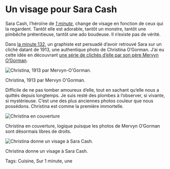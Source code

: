 # Un visage pour Sara Cash

Sara Cash, l’héroïne de [*1 minute*](http://www.wattpad.com/story/29694130-1-minute), change de visage en fonction de ceux qui la regardent. Tantôt elle est adorable, tantôt un monstre, tantôt une pimbêche prétentieuse, tantôt une ado boudeuse. Il n’existe pas de vérité.

Dans [la minute 132](http://www.wattpad.com/128673994-1-minute-copenhague-danemark-21-45), un graphiste est persuadé d’avoir retrouvé Sara sur un cliché datant de 1913, une authentique photo de Christina O’Gorman. J’ai eu cette idée en découvrant [une série de clichés d’elle par son père Mervyn O’Gorman](http://www.fisheyemagazine.fr/la-jeune-fille-en-rouge/).

![Christina, 1913 par Mervyn-O'Gorman. ](http://blog.tcrouzet.comhttps://tcrouzet.com/images_tc/2015/05/Mervyn-o-gorman-Christina-fisheyelemag4-720x519.jpg)

Christina, 1913 par Mervyn O'Gorman.

Difficile de ne pas tomber amoureux d’elle, tout en sachant qu’elle nous a quittés depuis longtemps. Je suis resté des plombes à l’observer, si vivante, si mystérieuse. C’est une des plus anciennes photos couleur que nous possédons. Christina est comme la première immortelle.

![Christina en couverture](http://blog.tcrouzet.comhttps://tcrouzet.com/images_tc/2015/05/never.jpg)

Christina en couverture, logique puisque les photos de Mervyn O’Gorman sont désormais libres de droits.

![Christina donne un visage à Sara Cash.](http://blog.tcrouzet.comhttps://tcrouzet.com/images_tc/2015/05/1minute-3.jpg)

Christina donne un visage à Sara Cash.



Tags: Cuisine, Sur 1 minute, une